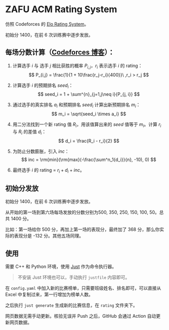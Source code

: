 # ZAFU ACM Rating System

仿照 Codeforces 的 [Elo Rating System](https://en.wikipedia.org/wiki/Elo_rating_system)。

初始分 1400，在前 6 次训练赛中逐步发放。

## 每场分数计算（[Codeforces 博客](https://codeforces.com/blog/entry/20762)）：

1. 计算选手 $i$ 与 选手 $j$ 相比获胜的概率 $P_{i,j}$，$r_i$ 表示选手 $i$ 的 rating：
$$
P_{i,j} = \frac{1}{1 + 10\frac{r_j-r_i}{400}}\ ,r_i > r_j
$$

2. 计算选手 $i$ 的预期排名 $seed_i$：
$$
seed_i = 1 + \sum^{n}_{j=1,j\neq i}{P_{j, i}}
$$

3. 通过选手的真实排名 $a_i$ 和预期排名 $seed_i$ 计算出新预期排名 $m_i$：
$$
m_i = \sqrt{seed_i \times a_i}
$$

4. 用二分法找到一个新 rating 值 $R_i$，用该值算出来的 $seed$ 值等于 $m_i$。计算 $r_i$ 与 $R_i$ 的差值 $d_i$：
$$
d_i = \frac{R_i - r_i}{2}
$$

5. 为防止分数膨胀，引入 $inc$：
$$
inc = \rm{min}(\rm{max}(-\frac{\sum^n_1{d_i}}{n}, -10), 0)
$$

6. 最终选手 $i$ 的 rating = $r_i + d_i + inc$。

## 初始分发放

初始分 1400，在前 6 次训练赛中逐步发放。

从开始的第一场到第六场每场发放的分数分别为500, 350, 250, 150, 100, 50。总共 1400 分。

比如：第一场给你 500 分，再加上第一场的表现分，最终加了 368 分，那么你实际的表现分是 -132 分。其他五场同理。

## 使用

需要 C++ 和 Python 环境，使用 [Just](https://github.com/casey/just) 作为命令执行器。

> 不安装 Just 环境也可以，手动执行 `justfile` 内容即可。

在 `config.yaml` 中加入新的比赛榜单，只需要班级姓名、排名即可，可以直接从 Excel 中复制过来，第一行增加为榜单人数。

之后执行 `just generate` 生成新的比赛信息，在 `rating` 文件夹下。

网页数据无需手动更新。核验无误并 Push 之后，GitHub 会通过 Action 自动更新网页数据。
